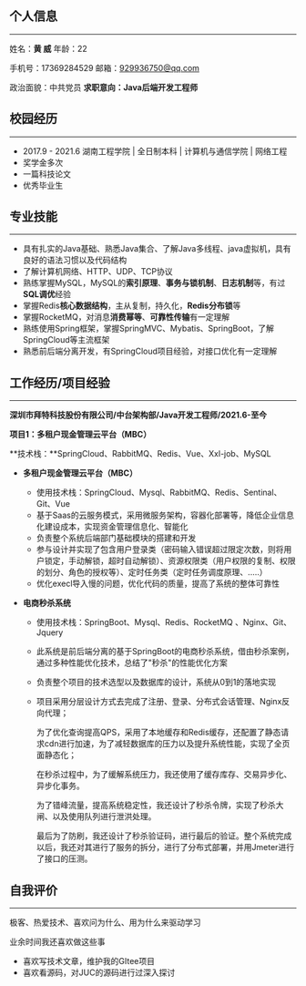 ## 个人信息

***

姓名：**黄 威**														   年龄：22															

手机号：17369284529										邮箱：929936750@qq.com

政治面貌：中共党员											 **求职意向：Java后端开发工程师**

## 校园经历

---

- 2017.9 - 2021.6  湖南工程学院 | 全日制本科 | 计算机与通信学院 | 网络工程
- 奖学金多次
- 一篇科技论文
- 优秀毕业生

## 专业技能

***

- 具有扎实的Java基础、熟悉Java集合、了解Java多线程、java虚拟机，具有良好的语法习惯以及代码结构
- 了解计算机网络、HTTP、UDP、TCP协议
- 熟练掌握MySQL，MySQL的**索引原理**、**事务与锁机制**、**日志机制**等，有过**SQL调优**经验
- 掌握Redis**核心数据结构**，主从复制，持久化，**Redis分布锁**等
- 掌握RocketMQ，对消息**消费幂等**、**可靠性传输**有一定理解
- 熟练使用Spring框架，掌握SpringMVC、Mybatis、SpringBoot，了解SpringCloud等主流框架
- 熟悉前后端分离开发，有SpringCloud项目经验，对接口优化有一定理解

## 工作经历/项目经验

***

**深圳市拜特科技股份有限公司/中台架构部/Java开发工程师/2021.6-至今**

**项目1：多租户现金管理云平台（MBC）**

**技术栈：**SpringCloud、RabbitMQ、Redis、Vue、Xxl-job、MySQL

- **多租户现金管理云平台（MBC）**
  
  - 使用技术栈：SpringCloud、Mysql、RabbitMQ、Redis、Sentinal、Git、Vue
  - 基于Saas的云服务模式，采用微服务架构，容器化部署等，降低企业信息化建设成本，实现资金管理信息化、智能化
  - 负责整个系统后端部门基础模块的搭建和开发
  - 参与设计并实现了包含用户登录类（密码输入错误超过限定次数，则将用户锁定，手动解锁，超时自动解锁）、资源权限类（用户权限的复制、权限的划分、角色的授权等）、定时任务类（定时任务调度原理、.....）
  - 优化execl导入慢的问题，优化代码的质量，提高了系统的整体可靠性
  
- **电商秒杀系统**
  - 使用技术栈：SpringBoot、Mysql、Redis、RocketMQ 、Nginx、Git、Jquery
  
  - 此系统是前后端分离的基于SpringBoot的电商秒杀系统，借由秒杀案例，通过多种性能优化技术，总结了"秒杀"的性能优化方案
  
  - 负责整个项目的技术选型以及数据库的设计，系统从0到1的落地实现
  
  - 项目采用分层设计方式去完成了注册、登录、分布式会话管理、Nginx反向代理；
  
    为了优化查询提高QPS，采用了本地缓存和Redis缓存，还配置了静态请求cdn进行加速，为了减轻数据库的压力以及提升系统性能，实现了全页面静态化；
  
    在秒杀过程中，为了缓解系统压力，我还使用了缓存库存、交易异步化、异步化事务。
  
    为了错峰流量，提高系统稳定性，我还设计了秒杀令牌，实现了秒杀大闸、以及使用队列进行泄洪处理。
  
    最后为了防刷，我还设计了秒杀验证码，进行最后的验证。整个系统完成以后，我还对其进行了服务的拆分，进行了分布式部署，并用Jmeter进行了接口的压测。
  

## 自我评价

***

极客、热爱技术、喜欢问为什么、用为什么来驱动学习

业余时间我还喜欢做这些事

- 喜欢写技术文章，维护我的GItee项目
- 喜欢看源码，对JUC的源码进行过深入探讨